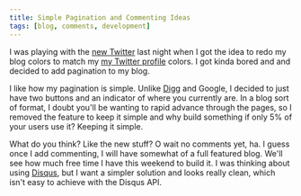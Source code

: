 ```yaml
---
title: Simple Pagination and Commenting Ideas
tags: [blog, comments, development]
---
```


I was playing with the [new Twitter](http://twitter.com/samsoffes) last night when I got the idea to redo my blog colors to match my [my Twitter profile](http://twitter.com/samsoffes) colors. I got kinda bored and and decided to add pagination to my blog.</p>

I like how my pagination is simple. Unlike [Digg](http://digg.com/users/samsoffes) and Google, I decided to just have two buttons and an indicator of where you currently are. In a blog sort of format, I doubt you'll be wanting to rapid advance through the pages, so I removed the feature to keep it simple and why build something if only 5% of your users use it? Keeping it simple.

What do you think? Like the new stuff? O wait no comments yet, ha. I guess once I add commenting, I will have somewhat of a full featured blog. We'll see how much free time I have this weekend to build it. I was thinking about using [Disqus](http://disqus.com), but I want a simpler solution and looks really clean, which isn't easy to achieve with the Disqus API.
